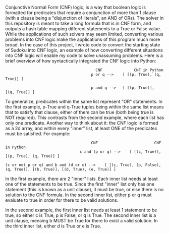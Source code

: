 Conjunctive Normal Form (CNF) logic, is a way that boolean logic is formatted for predicates that require a conjunction of more than 1 clause (with a clause being a "disjunction of literals", an AND of ORs). The solver in this repository is meant to take a long formula that is in CNF form, and outputs a hash table mapping different statements to a True or False value. While the applications of such solvers may seem limited, converting various problems into CNF logic make the applications of this program much more broad. In the case of this project, I wrote code to convert the starting state of Sudoku into CNF logic, an example of how converting different situations into CNF logic will enable my code to solve unassuming problems. Here is a brief overview of how syntactically integrated the CNF logic into Python:

                                            CNF              CNF in Python
                                          p or q -->    [ [(p, True), (q, True)] ]
                                                    
                                          p and q -->   [ [(p, True)], [(q, True)] ]
    
To generalize, predicates within the same list represent "OR" statements. In the first example, p-True and q-True tuples being within the same list means that to satisfy that clause, either of them can be true (both being true is NOT required). This contrasts from the second example, where each list has only one predicate. Another way to think about it: the CNF logic is formed as a 2d array, and within every "inner" list, at least ONE of the predicates must be satisfied. For example:

                                          CNF                         CNF in Python
                                     c and (p or q) -->    [ [(c, True)], [(p, True), (q, True)] ]
          
    (c or not p or q) and b and (d or e) -->    [ [(c, True), (p, False), (q, True)], [(b, True)], [(d, True), (e, True)] ] 

In the first example, there are 2 "inner" lists. Each inner list needs at least one of the statements to be true. Since the first "inner" list only has one statement (this is known as a unit clause), it must be true, or else there is no solution to the CNF formula. In the second inner list, either p or q must evaluate to true in order for there to be valid solutions. 

In the second example, the first inner list needs at least 1 statement to be true, so either c is True, p is False, or q is True. The second inner list is a unit clause, menaing b MUST be True for there to exist a valid solution. In the third inner list, either d is True or e is True.
